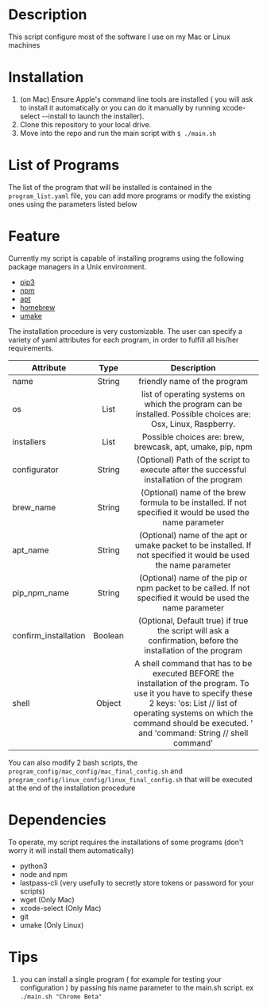 # Description
This script configure most of the software I use on my Mac or Linux machines 

# Installation
1. (on Mac) Ensure Apple's command line tools are installed ( you will ask to install it automatically or you can do it manually by running xcode-select --install to launch the installer).
2. Clone this repository to your local drive.
3. Move into the repo and run the main script with `$ ./main.sh`


# List of Programs
The list of the program that will be installed is contained in the `program_list.yaml` file, you can add more programs or modify the existing ones using the parameters listed below

# Feature

Currently my script is capable of installing programs using the following package managers in a Unix environment.

- [pip3](https://pypi.python.org/pypi/pip?)
- [npm](https://www.npmjs.com/)  
- [apt](https://en.wikipedia.org/wiki/Advanced_Packaging_Tool)
- [homebrew](https://brew.sh/)
- [umake](https://wiki.ubuntu.com/ubuntu-make)

The installation procedure is very customizable. The user can specify a variety of yaml attributes for each program, in order to fulfill all his/her requirements.

| Attribute | Type | Description |
| --------- |:---:|:-----------:|
| name  | String | friendly name of the program |
| os | List | list of operating systems on which the program can be installed. Possible choices are: Osx, Linux, Raspberry.|
| installers | List | Possible choices are: brew, brewcask, apt, umake, pip, npm |
| configurator | String | (Optional) Path of the script to execute after the successful installation of the program |
| brew_name | String | (Optional) name of the brew formula to be installed. If not specified it would be used the name parameter |
| apt_name | String | (Optional) name of the apt or umake packet to be installed. If not specified it would be used the name parameter |
| pip_npm_name | String | (Optional) name of the pip or npm packet to be called. If not specified it would be used the name parameter|
| confirm_installation | Boolean | (Optional, Default true) if true the script will ask a confirmation, before the installation of the program | 
| shell | Object | A shell command that has to be executed BEFORE the installation of the program. To use it you have to specify these 2 keys: 'os: List // list of operating systems on which the command should be executed. ' and 'command: String // shell command'

You can also modify 2 bash scripts, the `program_config/mac_config/mac_final_config.sh` and `program_config/linux_config/linux_final_config.sh` that will be executed at the end of the installation procedure 

# Dependencies
To operate, my script requires the installations of some programs (don't worry it will install them automatically)

* python3
* node and npm
* lastpass-cli (very usefully to secretly store tokens or password for your scripts)
* wget (Only Mac)
* xcode-select (Only Mac)
* git
* umake (Only Linux)


# Tips
1. you can install a single program ( for example for testing your configuration ) by passing his name parameter to the main.sh script. ex `./main.sh "Chrome Beta"`


